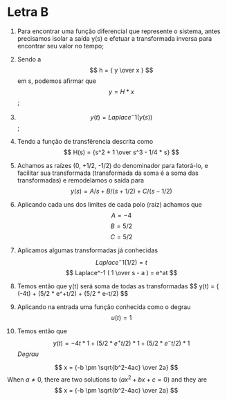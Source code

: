 # Letra B
1. Para encontrar uma função diferencial que represente o sistema, antes precisamos isolar a saída y(s) e efetuar a transformada inversa para encontrar seu valor no tempo;

2. Sendo a $$ h = {  y \over x } $$ em s, podemos afirmar que $$ y = { H * x } $$;


3. $$ y(t) = Laplace^-1 ( y(s) ) $$ ;

4. Tendo a função de transfêrencia descrita como $$ H(s) = {s^2 + 1 \over s^3 - 1/4 * s} $$ 

5. Achamos as raízes (0, +1/2, -1/2) do denominador para fatorá-lo, e facilitar sua transformada (transformada da soma é a soma das transformadas) e remodelamos o saída para $$ y(s) = A/s + B/(s+1/2) + C/(s-1/2) $$

6. Aplicando cada uns dos limites de cada polo (raiz) achamos que $$ A = -4 $$ $$ B =  5/2 $$ $$ C = 5/2 $$

7. Aplicamos algumas transformadas já conhecidas $$ Laplace^-1( 1/2 ) = t $$ $$ Laplace^-1 ( 1 \over s - a ) = e^at $$

8. Temos então que y(t) será soma de todas as transformadas $$ y(t) = { (-4t) + (5/2 * e^+t/2) + (5/2 * e-t/2) $$ 

9. Aplicando na entrada uma função conhecida como o degrau $$ u(t) = 1 $$

10. Temos então que $$ y(t) = -4t *1 + (5/2 * e^+t/2)*1 + (5/2 * e^-t/2)*1 $$ *Degrau*


$$ x = {-b \pm \sqrt{b^2-4ac} \over 2a} $$
When $a \ne 0$, there are two solutions to $(ax^2 + bx + c = 0)$ and they are 
$$ x = {-b \pm \sqrt{b^2-4ac} \over 2a} $$
